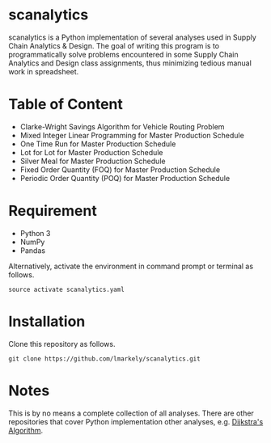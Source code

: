 # scanalytics
scanalytics is a Python implementation of several analyses used in Supply Chain Analytics & Design. The goal of writing this program is to programmatically solve problems encountered in some Supply Chain Analytics and Design class assignments, thus minimizing tedious manual work in spreadsheet.

# Table of Content
* Clarke-Wright Savings Algorithm for Vehicle Routing Problem
* Mixed Integer Linear Programming for Master Production Schedule
* One Time Run for Master Production Schedule
* Lot for Lot for Master Production Schedule
* Silver Meal for Master Production Schedule
* Fixed Order Quantity (FOQ) for Master Production Schedule
* Periodic Order Quantity (POQ) for Master Production Schedule


# Requirement
* Python 3
* NumPy
* Pandas

Alternatively, activate the environment in command prompt or terminal as follows.

`source activate scanalytics.yaml`

# Installation
Clone this repository as follows.

`git clone https://github.com/lmarkely/scanalytics.git`

# Notes
This is by no means a complete collection of all analyses. There are other repositories that cover Python implementation other analyses, e.g. [Dijkstra's Algorithm](https://gist.github.com/econchick/4666413).
